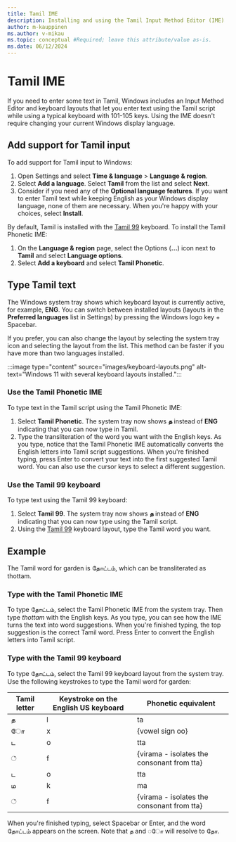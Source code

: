 ```yaml
---
title: Tamil IME
description: Installing and using the Tamil Input Method Editor (IME)
author: m-kauppinen
ms.author: v-mikau
ms.topic: conceptual #Required; leave this attribute/value as-is.
ms.date: 06/12/2024
---
```


# Tamil IME

If you need to enter some text in Tamil, Windows includes an Input Method Editor and keyboard layouts that let you enter text using the Tamil script while using a typical keyboard with 101-105 keys. Using the IME doesn't require changing your current Windows display language.

## Add support for Tamil input

To add support for Tamil input to Windows:

1. Open Settings and select **Time & language** > **Language & region**.
1. Select **Add a language**. Select **Tamil** from the list and select **Next**.
1. Consider if you need any of the **Optional language features**. If you want to enter Tamil text while keeping English as your Windows display language, none of them are necessary. When you're happy with your choices, select **Install**.

By default, Tamil is installed with the [Tamil 99](../keyboards/kbdtam99.md) keyboard. To install the Tamil Phonetic IME:

1. On the **Language & region** page, select the Options (**…**) icon next to **Tamil** and select **Language options**.
1. Select **Add a keyboard** and select **Tamil Phonetic**.

## Type Tamil text

The Windows system tray shows which keyboard layout is currently active, for example, **ENG**. You can switch between installed layouts (layouts in the **Preferred languages** list in Settings) by pressing the Windows logo key + Spacebar.

If you prefer, you can also change the layout by selecting the system tray icon and selecting the layout from the list. This method can be faster if you have more than two languages installed.

:::image type="content" source="images/keyboard-layouts.png" alt-text="Windows 11 with several keyboard layouts installed.":::

### Use the Tamil Phonetic IME

To type text in the Tamil script using the Tamil Phonetic IME:

1. Select **Tamil Phonetic**. The system tray now shows **த** instead of **ENG** indicating that you can now type in Tamil.
1. Type the transliteration of the word you want with the English keys. As you type, notice that the Tamil Phonetic IME automatically converts the English letters into Tamil script suggestions. When you're finished typing, press Enter to convert your text into the first suggested Tamil word. You can also use the cursor keys to select a different suggestion.

### Use the Tamil 99 keyboard

To type text using the Tamil 99 keyboard:

1. Select **Tamil 99**. The system tray now shows **த** instead of **ENG** indicating that you can now type using the Tamil script.
1. Using the [Tamil 99](../keyboards/kbdtam99.md) keyboard layout, type the Tamil word you want.

## Example

The Tamil word for garden is தோட்டம், which can be transliterated as thottam.

### Type with the Tamil Phonetic IME

To type தோட்டம், select the Tamil Phonetic IME from the system tray. Then type *thottam* with the English keys. As you type, you can see how the IME turns the text into word suggestions. When you're finished typing, the top suggestion is the correct Tamil word. Press Enter to convert the English letters into Tamil script.

### Type with the Tamil 99 keyboard

To type தோட்டம், select the Tamil 99 keyboard layout from the system tray. Use the following keystrokes to type the Tamil word for garden:

| Tamil letter | Keystroke on the English US keyboard | Phonetic equivalent |
|--------------|--------------------------------------|---------------------|
| த | l | ta |
| ◌ோ | x | {vowel sign oo} |
| ட | o | tta |
| ◌் | f | {virama - isolates the consonant from tta}  |
| ட | o | tta |
| ம | k | ma |
| ◌் | f | {virama - isolates the consonant from tta}  |

When you're finished typing, select Spacebar or Enter, and the word தோட்டம் appears on the screen. Note that த and ◌ோ will resolve to தோ.
